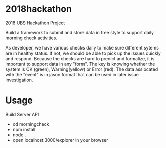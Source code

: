# 2018hackathon
2018 UBS Hackathon Project

Build a framework to submit and store data in free style to support daily morning check activities. 

As developer, we have various checks daily to make sure different sytems are in healthy status. If not, we should be able to pick up the issues quickly and respond. Because the checks are hard to predict and formalize, it is important to support data in any "form". The key is knowing whether the system is OK (green), Warning(yellow) or Error (red). The data assiocated with the "event" is in jason format that can be used in later issue investigation.

# Usage
Build Server API
* cd morningcheck
* npm install
* node .
* open localhost:3000/explorer in your browser

